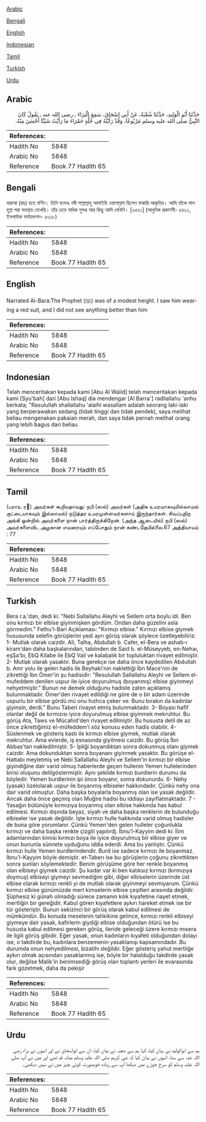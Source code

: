 [Arabic](#arabic)

[Bengali](#bengali)

[English](#english)

[Indonesian](#indonesian)

[Tamil](#tamil)

[Turkish](#turkish)

[Urdu](#urdu)

## Arabic


<div dir="rtl" lang="ar" style={{fontSize:'larger',backgroundColor:'#f8f9fa',padding:20}}>
حَدَّثَنَا أَبُو الْوَلِيدِ، حَدَّثَنَا شُعْبَةُ، عَنْ أَبِي إِسْحَاقَ، سَمِعَ الْبَرَاءَ ـ رضى الله عنه ـ يَقُولُ كَانَ النَّبِيُّ صلى الله عليه وسلم مَرْبُوعًا، وَقَدْ رَأَيْتُهُ فِي حُلَّةٍ حَمْرَاءَ مَا رَأَيْتُ شَيْئًا أَحْسَنَ مِنْهُ‏.‏
</div>
<div style={{backgroundColor:'#f8f9fa',padding:20, marginBottom: 10}}><table> <thead> <tr> <th>References:</th> <th></th> </tr> </thead> <tbody><tr><td>Hadith No</td><td>5848</td></tr><tr><td>Arabic No</td><td>5848</td></tr><tr><td>Reference</td><td>Book 77 Hadith 65</td></tr></tbody></table></div>

## Bengali


<div dir="ltr" lang="bn" style={{fontSize:'larger',backgroundColor:'#f8f9fa',padding:20}}>
বারাআ (রাঃ) হতে বর্ণিত। তিনি বলেনঃ নবী সাল্লাল্লাহু আলাইহি ওয়াসাল্লাম ছিলেন মাঝারি আকৃতির। আমি তাঁকে লাল হুল্লা পরা অবস্থায় দেখেছি। তাঁর চেয়ে অধিক সুন্দর আর কিছু আমি দেখিনি। [৩৫৫১] (আধুনিক প্রকাশনী- ৫৪২২, ইসলামিক ফাউন্ডেশন- ৫৩১৮)
</div>
<div style={{backgroundColor:'#f8f9fa',padding:20, marginBottom: 10}}><table> <thead> <tr> <th>References:</th> <th></th> </tr> </thead> <tbody><tr><td>Hadith No</td><td>5848</td></tr><tr><td>Arabic No</td><td>5848</td></tr><tr><td>Reference</td><td>Book 77 Hadith 65</td></tr></tbody></table></div>

## English


<div dir="ltr" lang="en" style={{fontSize:'larger',backgroundColor:'#f8f9fa',padding:20}}>
Narrated Al-Bara:The Prophet (ﷺ) was of a modest height. I saw him wearing a red suit, and I did not see anything better than him
</div>
<div style={{backgroundColor:'#f8f9fa',padding:20, marginBottom: 10}}><table> <thead> <tr> <th>References:</th> <th></th> </tr> </thead> <tbody><tr><td>Hadith No</td><td>5848</td></tr><tr><td>Arabic No</td><td>5848</td></tr><tr><td>Reference</td><td>Book 77 Hadith 65</td></tr></tbody></table></div>

## Indonesian


<div dir="ltr" lang="id" style={{fontSize:'larger',backgroundColor:'#f8f9fa',padding:20}}>
Telah menceritakan kepada kami [Abu Al Walid] telah menceritakan kepada kami [Syu'bah] dari [Abu Ishaq] dia mendengar [Al Barra'] radliallahu 'anhu berkata; "Rasulullah shallallahu 'alaihi wasallam adalah seorang laki-laki yang berperawakan sedang (tidak tinggi dan tidak pendek), saya melihat beliau mengenakan pakaian merah, dan saya tidak pernah melihat orang yang lebih bagus dari beliau
</div>
<div style={{backgroundColor:'#f8f9fa',padding:20, marginBottom: 10}}><table> <thead> <tr> <th>References:</th> <th></th> </tr> </thead> <tbody><tr><td>Hadith No</td><td>5848</td></tr><tr><td>Arabic No</td><td>5848</td></tr><tr><td>Reference</td><td>Book 77 Hadith 65</td></tr></tbody></table></div>

## Tamil


<div dir="ltr" lang="ta" style={{fontSize:'larger',backgroundColor:'#f8f9fa',padding:20}}>
(பராஉ ர) அவர்கள் கூறியதாவது: நபி (ஸல்) அவர்கள் (அதிக உயரமாகவுமில்லாமல் குட்டையாகவும் இல்லாமல்) நடுத்தர உயரமுள்ளவர்களாய் இருந்தார்கள். சிவப்புநிற அங்கி ஒன்றில் அவர்களை நான் பார்த்திருக்கிறேன். (அந்த ஆடையில்) நபி (ஸல்) அவர்களைவிட அழகான எவரையும் எப்போதும் நான் கண்டதேயில்லை.67 அத்தியாயம் : 77
</div>
<div style={{backgroundColor:'#f8f9fa',padding:20, marginBottom: 10}}><table> <thead> <tr> <th>References:</th> <th></th> </tr> </thead> <tbody><tr><td>Hadith No</td><td>5848</td></tr><tr><td>Arabic No</td><td>5848</td></tr><tr><td>Reference</td><td>Book 77 Hadith 65</td></tr></tbody></table></div>

## Turkish


<div dir="ltr" lang="tr" style={{fontSize:'larger',backgroundColor:'#f8f9fa',padding:20}}>
Bera r.a.'dan, dedi ki: "Nebi Sallallahu Aleyhi ve Sellem orta boylu idi. Ben onu kırmızı bir elbise giyinmişken gördüm. Ondan daha güzelini asla görmedim." Fethu'l-Bari Açıklaması: "Kırmızı elbise." Kırmızı elbise giymek hususunda selefin görüşlerini yedi ayrı görüş olarak şöylece özetleyebiliriz: 1- Mutlak olarak caizdir. Ali, Talha, Abdullah b. Cafer, el-Bera ve ashab-ı kiram'dan daha başkalarından, tabiinden de Said b. el-Müseyyeb, en-Nehaı, eşŞa'bı, EbQ Kilabe ile EbQ Vail ve kalabalık bir topluluktan rivayet edilmiştir. 2- Mutlak olarak yasaktır. Buna gerekçe ise daha önce kaydedilen Abdullah b. Amr yolu ile gelen hadis ile Beyhaki'nin naklettiği İbn Mace'nin de zikrettiği İbn Ömer'in şu hadisidir: "Resulullah Sallallahu Aleyhi ve Sellem el-mufeddem denilen uspur ile iyice doyurulmuş (boyanmış) elbise giyinmeyi nehyetmiştir." Bunun ne demek olduğunu hadiste zaten açıklamış bulunmaktadır. Ömer'den rivayet edildiği ne göre de o bir adam üzerinde uspurlu bir elbise gördü mü onu hızhca çeker ve: Bunu bırakın da kadınlar giyinsin, derdi." Bunu Taberi rivayet etmiş bulunmaktadır. 3- Boyası hafif olanlar değil de kırmızısı iyice doyurulmuş elbise giyinmek mekruhtur. Bu görüş Ata, Taws ve Mücahid'den rivayet edilmiştir. Bu hususta delil de az önce zikrettiğimiz el-müfeddem'i söz konusu eden hadis olabilir. 4- Süslenmek ve gösteriş kastı ile kırmızı elbise giymek, mutlak olarak mekruhtur. Ama evlerde, iş esnasında giyilmesi caizdir. Bu görüş İbn Abbas'tan nakledilmiştir. 5- İpliği boyandıktan sonra dokunmuş olanı giymek caizdir. Ama dokunduktan sonra boyananı giyinmek yasaktır. Bu görüşe el-Hattabı meyletmiş ve Nebi Sallallahu Aleyhi ve Sellem'in kırmızı bir elbise giyindiğine dair varid olmuş haberlerde geçen hullenin Yemen hullelerinden birisi oluşunu delilgöstermiştir. Aynı şekilde kırmızı burdlerin durumu da böyledir. Yemen burdlerinin ipi önce boyanır, sonra dokunurdu. 6- Nehy (yasak) özelolarak uspur ile boyanmış elbiseler hakkındadır. Çünkü nehy ona dair varid olmuştur. Daha başka boyalarla boyanmış olan ise yasak değildir. Ancak daha önce geçmiş olan Muğire hadisi bu iddiayı zayıflatmaktadır. 7 - Yasağın bütünüyle kırmızıya boyanmış olan elbise hakkında has kabul edilmesi. Kırmızı dışında beyaz, siyah ve daha başka renklerin de bulunduğu elbiseler ise yasak değildir. İşte kırmızı hulle hakkında varid olmuş hadisler de buna göre yorumlanır. Çünkü Yemen'den gelen hulleler çoğunlukla kırmızı ve daha başka renkte çizgili yapılırdj. İbnu'l-Kayyim dedi ki: İlim adamlarından kimisi kırmızı boya ile iyice doyurulmuş bir elbise giyer ve onun bununla sünnete uyduğunu iddia ederdi. Ama bu yanlıştır. Çünkü kırmızı hulle Yemen burdlerindendir. Burd ise sadece kırmızı ile boyanmaz. İbnu'l-Kayyim böyle demiştir. et-Taberı ise bu görüşlerin çoğunu zikrettikten sonra şunları söylemektedir: Benim görüşüme göre her renkle boyanmış olan elbiseyi giymek caizdir. Şu kadar var ki ben katıksız kırmızı (kırmızıya doymuş) elbiseyi giymeyi sevmediğim gibi, diğer elbiselerin üzerinde üst elbise olarak kırmızı renkli yi de mutlak olarak giyinmeyi sevmiyarum. Çünkü kırmızı elbise günümüzde mert kimselerin elbise çeşitleri arasında değildir. Şüphesiz ki günah olmadığı sürece zamanın kılık kıyafetine riayet etmek, mertliğin bir gereğidir. Kabul gören kıyafetlere aykırı hareket etmek ise bir tür gösteriştir. Bunun sekizinci bir görüş olarak kabul edilmesi de mümkündür. Bu konuda meselenin tahkikine gelince, kırmızı renkli elbiseyi giymeye dair yasak, kafirlerin giydiği elbise olduğundan ötürü ise bu hususta kabul edilmesi gereken görüş, ileride geleceği üzere kırmızı mısera ile ilgili görüş gibidir. Eğer yasak, onun kadınların kıyafeti olduğundan dolayı ise, o takdirde bu, kadınlara benzemenin yasaklanışı kapsamındadır. Bu durumda onun nehyedilmesi, bizatihı değildir. Eğer gösteriş yahut mertliğe aykırı olmak açısından yasaklanmış ise, böyle bir halalduğu takdirde yasak olur, değilse Malik'in benimsediği görüş olan toplantı yerleri ile evarasında fark gözetmek, daha da pekişir
</div>
<div style={{backgroundColor:'#f8f9fa',padding:20, marginBottom: 10}}><table> <thead> <tr> <th>References:</th> <th></th> </tr> </thead> <tbody><tr><td>Hadith No</td><td>5848</td></tr><tr><td>Arabic No</td><td>5848</td></tr><tr><td>Reference</td><td>Book 77 Hadith 65</td></tr></tbody></table></div>

## Urdu


<div dir="rtl" lang="ur" style={{fontSize:'larger',backgroundColor:'#f8f9fa',padding:20}}>
ہم سے ابوالولید نے بیان کیا، کہا ہم سے شعبہ نے بیان کیا، ان سے ابواسحاق نے اور انہوں نے براء رضی اللہ عنہ سے سنا، انہوں نے بیان کیا کہ نبی کریم صلی اللہ علیہ وسلم میانہ قد تھے اور میں نے آپ صلی اللہ علیہ وسلم کو سرخ جوڑے میں دیکھا آپ سے زیادہ خوبصورت کوئی چیز میں نے نہیں دیکھی۔
</div>
<div style={{backgroundColor:'#f8f9fa',padding:20, marginBottom: 10}}><table> <thead> <tr> <th>References:</th> <th></th> </tr> </thead> <tbody><tr><td>Hadith No</td><td>5848</td></tr><tr><td>Arabic No</td><td>5848</td></tr><tr><td>Reference</td><td>Book 77 Hadith 65</td></tr></tbody></table></div>